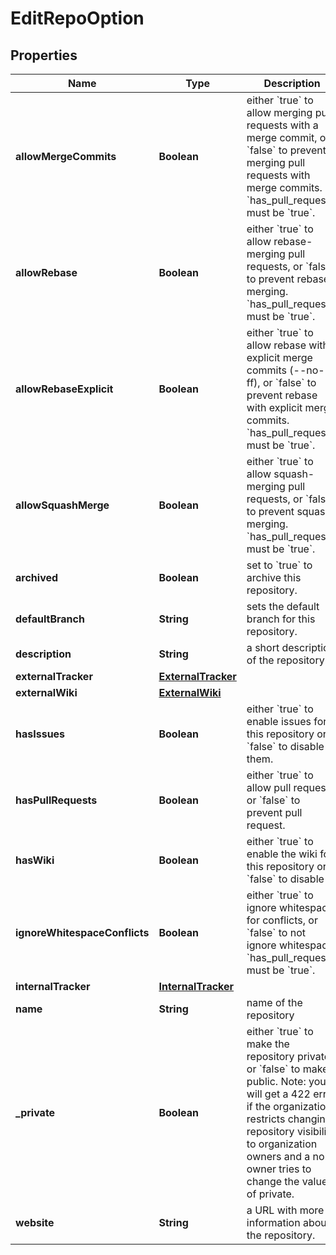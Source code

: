 
# EditRepoOption

## Properties
Name | Type | Description | Notes
------------ | ------------- | ------------- | -------------
**allowMergeCommits** | **Boolean** | either &#x60;true&#x60; to allow merging pull requests with a merge commit, or &#x60;false&#x60; to prevent merging pull requests with merge commits. &#x60;has_pull_requests&#x60; must be &#x60;true&#x60;. |  [optional]
**allowRebase** | **Boolean** | either &#x60;true&#x60; to allow rebase-merging pull requests, or &#x60;false&#x60; to prevent rebase-merging. &#x60;has_pull_requests&#x60; must be &#x60;true&#x60;. |  [optional]
**allowRebaseExplicit** | **Boolean** | either &#x60;true&#x60; to allow rebase with explicit merge commits (--no-ff), or &#x60;false&#x60; to prevent rebase with explicit merge commits. &#x60;has_pull_requests&#x60; must be &#x60;true&#x60;. |  [optional]
**allowSquashMerge** | **Boolean** | either &#x60;true&#x60; to allow squash-merging pull requests, or &#x60;false&#x60; to prevent squash-merging. &#x60;has_pull_requests&#x60; must be &#x60;true&#x60;. |  [optional]
**archived** | **Boolean** | set to &#x60;true&#x60; to archive this repository. |  [optional]
**defaultBranch** | **String** | sets the default branch for this repository. |  [optional]
**description** | **String** | a short description of the repository. |  [optional]
**externalTracker** | [**ExternalTracker**](ExternalTracker.md) |  |  [optional]
**externalWiki** | [**ExternalWiki**](ExternalWiki.md) |  |  [optional]
**hasIssues** | **Boolean** | either &#x60;true&#x60; to enable issues for this repository or &#x60;false&#x60; to disable them. |  [optional]
**hasPullRequests** | **Boolean** | either &#x60;true&#x60; to allow pull requests, or &#x60;false&#x60; to prevent pull request. |  [optional]
**hasWiki** | **Boolean** | either &#x60;true&#x60; to enable the wiki for this repository or &#x60;false&#x60; to disable it. |  [optional]
**ignoreWhitespaceConflicts** | **Boolean** | either &#x60;true&#x60; to ignore whitespace for conflicts, or &#x60;false&#x60; to not ignore whitespace. &#x60;has_pull_requests&#x60; must be &#x60;true&#x60;. |  [optional]
**internalTracker** | [**InternalTracker**](InternalTracker.md) |  |  [optional]
**name** | **String** | name of the repository |  [optional]
**_private** | **Boolean** | either &#x60;true&#x60; to make the repository private or &#x60;false&#x60; to make it public. Note: you will get a 422 error if the organization restricts changing repository visibility to organization owners and a non-owner tries to change the value of private. |  [optional]
**website** | **String** | a URL with more information about the repository. |  [optional]



